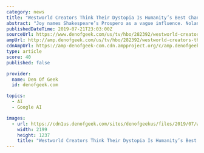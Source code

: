 ```yaml
---
category: news
title: "Westworld Creators Think Their Dystopia Is Humanity’s Best Chance"
abstract: "Joy names Shakespeare’s Prospero as a vague influence. Nolan, meanwhile, stops short of naming any person as a direct influence, but certainly has thought a lot about DeepMind and its founder Demis Hassabis. The showrunners did after all research ..."
publishedDateTime: 2019-07-21T23:03:00Z
sourceUrl: https://www.denofgeek.com/us/tv/hbo/282392/westworld-creators-think-dystopia-is-humanity-best-chance
ampUrl: http://amp.denofgeek.com/us/tv/hbo/282392/westworld-creators-think-dystopia-is-humanity-best-chance
cdnAmpUrl: https://amp-denofgeek-com.cdn.ampproject.org/c/amp.denofgeek.com/us/tv/hbo/282392/westworld-creators-think-dystopia-is-humanity-best-chance
type: article
score: 40
published: false

provider:
  name: Den Of Geek
  id: denofgeek.com

topics:
  - AI
  - Google AI

images:
  - url: https://cdn1us.denofgeek.com/sites/denofgeekus/files/2019/07/westworld-season-3-sdcc.jpg
    width: 2199
    height: 1237
    title: "Westworld Creators Think Their Dystopia Is Humanity’s Best Chance"
---
```

